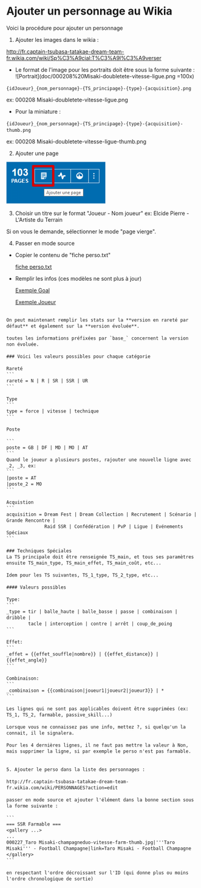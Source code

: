 # Ajouter un personnage au Wikia

Voici la procédure pour ajouter un personnage

1. Ajouter les images dans le wikia :

http://fr.captain-tsubasa-tatakae-dream-team-fr.wikia.com/wiki/Sp%C3%A9cial:T%C3%A9l%C3%A9verser

- Le format de l'image pour les portraits doit être sous la forme suivante :
![Portrait](doc/000208%20Misaki-doubletete-vitesse-ligue.png =100x)

`{idJoueur}_{nom_personnage}-{TS_principage}-{type}-{acquisition}.png`

ex: 000208 Misaki-doubletete-vitesse-ligue.png

- Pour la miniature :

`{idJoueur}_{nom_personnage}-{TS_principage}-{type}-{acquisition}-thumb.png`

ex: 000208 Misaki-doubletete-vitesse-ligue-thumb.png

2. Ajouter une page

![Ajouter une page](doc/ajouter%20page.png)

3. Choisir un titre sur le format "Joueur - Nom joueur"
ex: Elcide Pierre - L'Artiste du Terrain

Si on vous le demande, sélectionner le mode "page vierge".

4. Passer en mode source

- Copier le contenu de "fiche perso.txt"

    [fiche perso.txt](doc/fiche%20perso.txt)

- Remplir les infos (ces modèles ne sont plus à jour)

    [Exemple Goal](doc/0000XX_Goal.txt)

    [Exemple Joueur](doc/0000XX_Joueur.txt)

~~~Pour l'instant on rentre les stats des versions UR, mais dans le futur, on fera peut-être SSR + UR sur la même page ou alors sur 2 pages séparées, on verra.~~~

On peut maintenant remplir les stats sur la **version en rareté par défaut** et également sur la **version évoluée**.

toutes les informations préfixées par `base_` concernent la version non évoluée.

### Voici les valeurs possibles pour chaque catégorie

Rareté
```
rareté = N | R | SR | SSR | UR
```

Type
```
type = force | vitesse | technique
```

Poste

```
poste = GB | DF | MD | MO | AT
```
Quand le joueur a plusieurs postes, rajouter une nouvelle ligne avec _2, _3, ex:
```
|poste = AT
|poste_2 = MO
```

Acquistion
```
acquisition = Dream Fest | Dream Collection | Recrutement | Scénario | Grande Rencontre |
              Raid SSR | Confédération | PvP | Ligue | Evénements Spéciaux
```

### Techniques Spéciales
La TS principale doit être renseignée TS_main, et tous ses paramètres ensuite TS_main_type, TS_main_effet, TS_main_coût, etc...

Idem pour les TS suivantes, TS_1_type, TS_2_type, etc...

#### Valeurs possibles

Type:
```
_type = tir | balle_haute | balle_basse | passe | combinaison | dribble |
        tacle | interception | contre | arrêt | coup_de_poing
```

Effet:
```
_effet = {{effet_souffle|nombre}} | {{effet_distance}} | {{effet_angle}}
```

Combinaison:
```
_combinaison = {{combinaison|joueur1|joueur2|joueur3}} | *
```

Les lignes qui ne sont pas applicables doivent être supprimées (ex: TS_1, TS_2, farmable, passive_skill...)

Lorsque vous ne connaissez pas une info, mettez ?, si quelqu'un la connait, il le signalera.

Pour les 4 dernières lignes, il ne faut pas mettre la valeur à Non, mais supprimer la ligne, si par exemple le perso n'est pas farmable.


5. Ajouter le perso dans la liste des personnages :

http://fr.captain-tsubasa-tatakae-dream-team-fr.wikia.com/wiki/PERSONNAGES?action=edit

passer en mode source et ajouter l'élément dans la bonne section sous la forme suivante :

```
=== SSR Farmable ===
<gallery ...>
...
000227_Taro Misaki-champagneduo-vitesse-farm-thumb.jpg|'''Taro Misaki''' - Football Champagne|link=Taro Misaki - Football Champagne
</gallery>
```

en respectant l'ordre décroissant sur l'ID (qui donne plus ou moins l'ordre chronologique de sortie)

